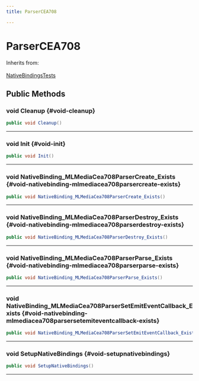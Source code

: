 ```yaml
---
title: ParserCEA708

---
```


# ParserCEA708







Inherits from: <br></br>[NativeBindingsTests](/versioned_docs/version-14-Jun-2023/unity-api/api/UnitySDKEditorTests/UnitySDKEditorTests.NativeBindingsTests.md)




## Public Methods

### void Cleanup {#void-cleanup}

```csharp
public void Cleanup()
```






-----------

### void Init {#void-init}

```csharp
public void Init()
```






-----------

### void NativeBinding_MLMediaCea708ParserCreate_Exists {#void-nativebinding-mlmediacea708parsercreate-exists}

```csharp
public void NativeBinding_MLMediaCea708ParserCreate_Exists()
```






-----------

### void NativeBinding_MLMediaCea708ParserDestroy_Exists {#void-nativebinding-mlmediacea708parserdestroy-exists}

```csharp
public void NativeBinding_MLMediaCea708ParserDestroy_Exists()
```






-----------

### void NativeBinding_MLMediaCea708ParserParse_Exists {#void-nativebinding-mlmediacea708parserparse-exists}

```csharp
public void NativeBinding_MLMediaCea708ParserParse_Exists()
```






-----------

### void NativeBinding_MLMediaCea708ParserSetEmitEventCallback_Exists {#void-nativebinding-mlmediacea708parsersetemiteventcallback-exists}

```csharp
public void NativeBinding_MLMediaCea708ParserSetEmitEventCallback_Exists()
```






-----------

### void SetupNativeBindings {#void-setupnativebindings}

```csharp
public void SetupNativeBindings()
```






-----------

